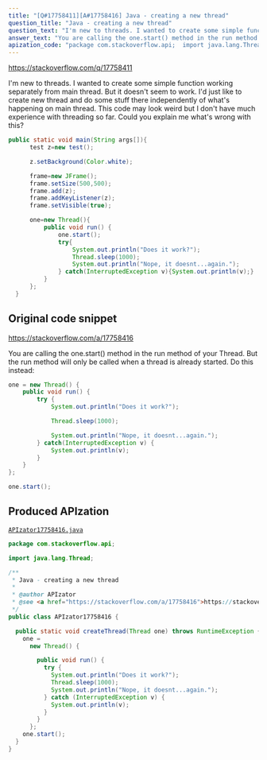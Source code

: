 ```yaml
---
title: "[Q#17758411][A#17758416] Java - creating a new thread"
question_title: "Java - creating a new thread"
question_text: "I'm new to threads. I wanted to create some simple function working separately from main thread. But it doesn't seem to work. I'd just like to create new thread and do some stuff there independently of what's happening on main thread. This code may look weird but I don't have much experience with threading so far. Could you explain me what's wrong with this?"
answer_text: "You are calling the one.start() method in the run method of your Thread. But the run method will only be called when a thread is already started. Do this instead:"
apization_code: "package com.stackoverflow.api;  import java.lang.Thread;  /**  * Java - creating a new thread  *  * @author APIzator  * @see <a href=\"https://stackoverflow.com/a/17758416\">https://stackoverflow.com/a/17758416</a>  */ public class APIzator17758416 {    public static void createThread(Thread one) throws RuntimeException {     one =       new Thread() {          public void run() {           try {             System.out.println(\"Does it work?\");             Thread.sleep(1000);             System.out.println(\"Nope, it doesnt...again.\");           } catch (InterruptedException v) {             System.out.println(v);           }         }       };     one.start();   } }"
---
```


https://stackoverflow.com/q/17758411

I&#x27;m new to threads. I wanted to create some simple function working separately from main thread. But it doesn&#x27;t seem to work. I&#x27;d just like to create new thread and do some stuff there independently of what&#x27;s happening on main thread. This code may look weird but I don&#x27;t have much experience with threading so far. Could you explain me what&#x27;s wrong with this?


```java
public static void main(String args[]){
      test z=new test();

      z.setBackground(Color.white);

      frame=new JFrame();
      frame.setSize(500,500);
      frame.add(z);
      frame.addKeyListener(z);
      frame.setVisible(true);

      one=new Thread(){
          public void run() {
              one.start();
              try{
                  System.out.println("Does it work?");
                  Thread.sleep(1000);
                  System.out.println("Nope, it doesnt...again.");
              } catch(InterruptedException v){System.out.println(v);}
          }
      };
  }
```


## Original code snippet

https://stackoverflow.com/a/17758416

You are calling the one.start() method in the run method of your Thread. But the run method will only be called when a thread is already started. Do this instead:

```java
one = new Thread() {
    public void run() {
        try {
            System.out.println("Does it work?");

            Thread.sleep(1000);

            System.out.println("Nope, it doesnt...again.");
        } catch(InterruptedException v) {
            System.out.println(v);
        }
    }  
};

one.start();
```

## Produced APIzation

[`APIzator17758416.java`](https://github.com/pasqualesalza/apization-temp-data/raw/master/apizations/java/APIzator17758416.java)

```java
package com.stackoverflow.api;

import java.lang.Thread;

/**
 * Java - creating a new thread
 *
 * @author APIzator
 * @see <a href="https://stackoverflow.com/a/17758416">https://stackoverflow.com/a/17758416</a>
 */
public class APIzator17758416 {

  public static void createThread(Thread one) throws RuntimeException {
    one =
      new Thread() {

        public void run() {
          try {
            System.out.println("Does it work?");
            Thread.sleep(1000);
            System.out.println("Nope, it doesnt...again.");
          } catch (InterruptedException v) {
            System.out.println(v);
          }
        }
      };
    one.start();
  }
}

```